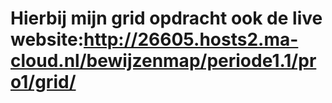 # Hierbij mijn grid opdracht ook de live website:http://26605.hosts2.ma-cloud.nl/bewijzenmap/periode1.1/pro1/grid/
